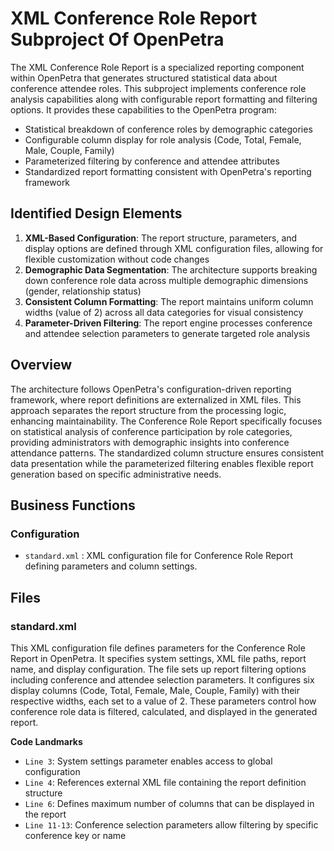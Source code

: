 # XML Conference Role Report Subproject Of OpenPetra

The XML Conference Role Report is a specialized reporting component within OpenPetra that generates structured statistical data about conference attendee roles. This subproject implements conference role analysis capabilities along with configurable report formatting and filtering options. It provides these capabilities to the OpenPetra program:

- Statistical breakdown of conference roles by demographic categories
- Configurable column display for role analysis (Code, Total, Female, Male, Couple, Family)
- Parameterized filtering by conference and attendee attributes
- Standardized report formatting consistent with OpenPetra's reporting framework

## Identified Design Elements

1. **XML-Based Configuration**: The report structure, parameters, and display options are defined through XML configuration files, allowing for flexible customization without code changes
2. **Demographic Data Segmentation**: The architecture supports breaking down conference role data across multiple demographic dimensions (gender, relationship status)
3. **Consistent Column Formatting**: The report maintains uniform column widths (value of 2) across all data categories for visual consistency
4. **Parameter-Driven Filtering**: The report engine processes conference and attendee selection parameters to generate targeted role analysis

## Overview
The architecture follows OpenPetra's configuration-driven reporting framework, where report definitions are externalized in XML files. This approach separates the report structure from the processing logic, enhancing maintainability. The Conference Role Report specifically focuses on statistical analysis of conference participation by role categories, providing administrators with demographic insights into conference attendance patterns. The standardized column structure ensures consistent data presentation while the parameterized filtering enables flexible report generation based on specific administrative needs.

## Business Functions

### Configuration
- `standard.xml` : XML configuration file for Conference Role Report defining parameters and column settings.

## Files
### standard.xml

This XML configuration file defines parameters for the Conference Role Report in OpenPetra. It specifies system settings, XML file paths, report name, and display configuration. The file sets up report filtering options including conference and attendee selection parameters. It configures six display columns (Code, Total, Female, Male, Couple, Family) with their respective widths, each set to a value of 2. These parameters control how conference role data is filtered, calculated, and displayed in the generated report.

 **Code Landmarks**
- `Line 3`: System settings parameter enables access to global configuration
- `Line 4`: References external XML file containing the report definition structure
- `Line 6`: Defines maximum number of columns that can be displayed in the report
- `Line 11-13`: Conference selection parameters allow filtering by specific conference key or name

[Generated by the Sage AI expert workbench: 2025-03-30 02:22:57  https://sage-tech.ai/workbench]: #